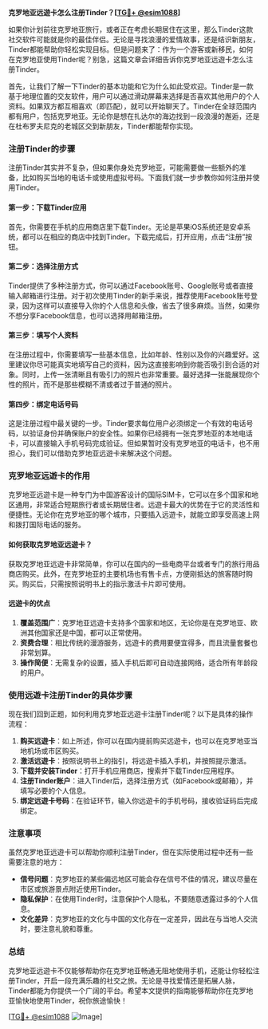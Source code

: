 **克罗地亚远遊卡怎么注册Tinder？[[TG💪+ @esim1088](https://t.me/s/esim1088)]**

如果你计划前往克罗地亚旅行，或者正在考虑长期居住在这里，那么Tinder这款社交软件可能就是你的最佳伴侣。无论是寻找浪漫的爱情故事，还是结识新朋友，Tinder都能帮助你轻松实现目标。但是问题来了：作为一个游客或新移民，如何在克罗地亚使用Tinder呢？别急，这篇文章会详细告诉你克罗地亚远遊卡怎么注册Tinder。

首先，让我们了解一下Tinder的基本功能和它为什么如此受欢迎。Tinder是一款基于地理位置的交友软件，用户可以通过滑动屏幕来选择是否喜欢其他用户的个人资料。如果双方都互相喜欢（即匹配），就可以开始聊天了。Tinder在全球范围内都有用户，包括克罗地亚。无论你是想在扎达尔的海边找到一段浪漫的邂逅，还是在杜布罗夫尼克的老城区交到新朋友，Tinder都能帮你实现。

### 注册Tinder的步骤

注册Tinder其实并不复杂，但如果你身处克罗地亚，可能需要做一些额外的准备，比如购买当地的电话卡或使用虚拟号码。下面我们就一步步教你如何注册并使用Tinder。

#### 第一步：下载Tinder应用

首先，你需要在手机的应用商店里下载Tinder。无论是苹果iOS系统还是安卓系统，都可以在相应的商店中找到Tinder。下载完成后，打开应用，点击“注册”按钮。

#### 第二步：选择注册方式

Tinder提供了多种注册方式，你可以通过Facebook账号、Google账号或者直接输入邮箱进行注册。对于初次使用Tinder的新手来说，推荐使用Facebook账号登录，因为这样可以直接导入你的个人信息和头像，省去了很多麻烦。当然，如果你不想分享Facebook信息，也可以选择用邮箱注册。

#### 第三步：填写个人资料

在注册过程中，你需要填写一些基本信息，比如年龄、性别以及你的兴趣爱好。这里建议你尽可能真实地填写自己的资料，因为这直接影响到你能否吸引到合适的对象。同时，上传一张清晰且有吸引力的照片也非常重要。最好选择一张能展现你个性的照片，而不是那些模糊不清或者过于普通的照片。

#### 第四步：绑定电话号码

这是注册过程中最关键的一步。Tinder要求每位用户必须绑定一个有效的电话号码，以验证身份并确保账户的安全性。如果你已经拥有一张克罗地亚的本地电话卡，可以直接输入手机号码完成验证。但如果暂时没有克罗地亚的电话卡，也不用担心，我们可以借助克罗地亚远遊卡来解决这个问题。

### 克罗地亚远遊卡的作用

克罗地亚远遊卡是一种专门为中国游客设计的国际SIM卡，它可以在多个国家和地区通用，非常适合短期旅行者或长期居住者。远遊卡最大的优势在于它的灵活性和便捷性。无论你在克罗地亚的哪个城市，只要插入远遊卡，就能立即享受高速上网和拨打国际电话的服务。

#### 如何获取克罗地亚远遊卡？

获取克罗地亚远遊卡非常简单，你可以在国内的一些电商平台或者专门的旅行用品商店购买。此外，在克罗地亚的主要机场也有售卡点，方便刚抵达的旅客随时购买。购买后，只需按照说明书上的指示激活卡片即可使用。

#### 远遊卡的优点

1. **覆盖范围广**：克罗地亚远遊卡支持多个国家和地区，无论你是在克罗地亚、欧洲其他国家还是中国，都可以正常使用。
2. **资费合理**：相比传统的漫游服务，远遊卡的费用要便宜得多，而且流量套餐也非常划算。
3. **操作简便**：无需复杂的设置，插入手机后即可自动连接网络，适合所有年龄段的用户。

### 使用远遊卡注册Tinder的具体步骤

现在我们回到正题，如何利用克罗地亚远遊卡注册Tinder呢？以下是具体的操作流程：

1. **购买远遊卡**：如上所述，你可以在国内提前购买远遊卡，也可以在克罗地亚当地机场或市区购买。
2. **激活远遊卡**：按照说明书上的指引，将远遊卡插入手机，并按照提示激活。
3. **下载并安装Tinder**：打开手机应用商店，搜索并下载Tinder应用程序。
4. **注册Tinder账户**：进入Tinder后，选择注册方式（如Facebook或邮箱），并填写必要的个人信息。
5. **绑定远遊卡号码**：在验证环节，输入你远遊卡的手机号码，接收验证码后完成绑定。

### 注意事项

虽然克罗地亚远遊卡可以帮助你顺利注册Tinder，但在实际使用过程中还有一些需要注意的地方：

- **信号问题**：克罗地亚的某些偏远地区可能会存在信号不佳的情况，建议尽量在市区或旅游景点附近使用Tinder。
- **隐私保护**：在使用Tinder时，注意保护个人隐私，不要随意透露过多的个人信息。
- **文化差异**：克罗地亚的文化与中国的文化存在一定差异，因此在与当地人交流时，要注意礼貌和尊重。

### 总结

克罗地亚远遊卡不仅能够帮助你在克罗地亚畅通无阻地使用手机，还能让你轻松注册Tinder，开启一段充满乐趣的社交之旅。无论是寻找爱情还是拓展人脉，Tinder都能为你提供一个广阔的平台。希望本文提供的指南能够帮助你在克罗地亚愉快地使用Tinder，祝你旅途愉快！

[[TG💪+ @esim1088](https://t.me/s/esim1088) ![Image](https://i.postimg.cc/4NQfJmqS/Snipaste-2025-05-13-00-14-12.png)]